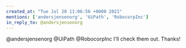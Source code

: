 ```yaml
---
created_at: "Tue Jul 20 11:06:56 +0000 2021"
mentions: ['andersjensenorg', 'UiPath', 'RobocorpInc']
in_reply_to: @andersjensenorg
---
```


@andersjensenorg @UiPath @RobocorpInc I'll check them out. Thanks!